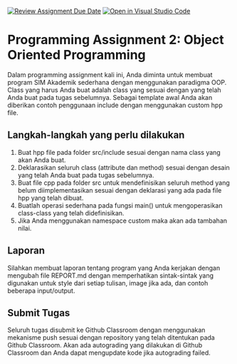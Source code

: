 [![Review Assignment Due Date](https://classroom.github.com/assets/deadline-readme-button-8d59dc4de5201274e310e4c54b9627a8934c3b88527886e3b421487c677d23eb.svg)](https://classroom.github.com/a/MmBNwKRt)
[![Open in Visual Studio Code](https://classroom.github.com/assets/open-in-vscode-c66648af7eb3fe8bc4f294546bfd86ef473780cde1dea487d3c4ff354943c9ae.svg)](https://classroom.github.com/online_ide?assignment_repo_id=10601615&assignment_repo_type=AssignmentRepo)
# Programming Assignment 2: Object Oriented Programming

Dalam programming assignment kali ini, Anda diminta untuk membuat program SIM Akademik sederhana dengan menggunakan paradigma OOP.
Class yang harus Anda buat adalah class yang sesuai dengan yang telah Anda buat pada tugas sebelumnya.
Sebagai template awal Anda akan diberikan contoh penggunaan include dengan menggunakan custom hpp file.

## Langkah-langkah yang perlu dilakukan

1. Buat hpp file pada folder src/include sesuai dengan nama class yang akan Anda buat.
2. Deklarasikan seluruh class (attribute dan method) sesuai dengan desain yang telah Anda buat pada tugas sebelumnya.
3. Buat file cpp pada folder src untuk mendefinisikan seluruh method yang belum diimplementasikan sesuai dengan deklarasi yang ada pada file hpp yang telah dibuat.
4. Buatlah operasi sederhana pada fungsi main() untuk mengoperasikan class-class yang telah didefinisikan.
5. Jika Anda menggunakan namespace custom maka akan ada tambahan nilai.

## Laporan

Silahkan membuat laporan tentang program yang Anda kerjakan dengan mengubah file REPORT.md dengan memperhatikan sintak-sintak yang digunakan untuk style dari setiap tulisan, image jika ada, dan contoh beberapa input/output.

## Submit Tugas

Seluruh tugas disubmit ke Github Classroom dengan menggunakan mekanisme push sesuai dengan repository yang telah ditentukan pada Github Classroom. Akan ada autograding yang dilakukan di Github Classroom dan Anda dapat mengupdate kode jika autograding failed.
